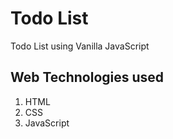 # Todo List

Todo List using Vanilla JavaScript

## Web Technologies used

1. HTML
2. CSS
3. JavaScript
